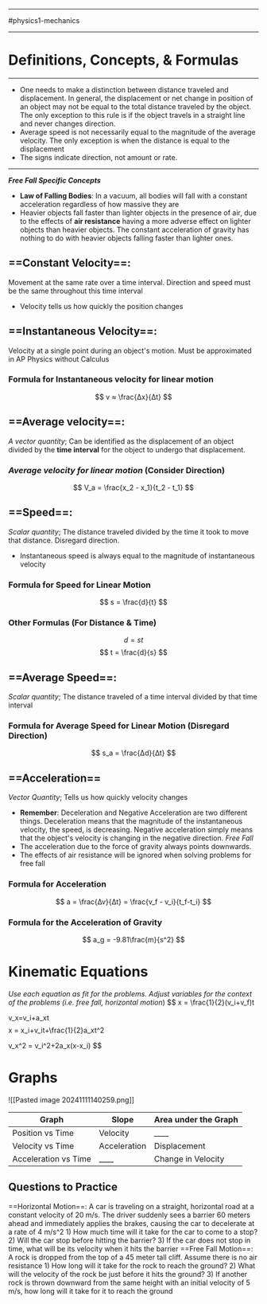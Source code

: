 ___________________
#physics1-mechanics 
__________________________________________________________________________
# Definitions, Concepts, & Formulas

___________________________________________

- One needs to make a distinction between distance traveled and displacement. In general, the displacement or net change in position of an object may not be equal to the total distance traveled by the object. The only exception to this rule is if the object travels in a straight line and never changes direction. 
- Average speed is not necessarily equal to the magnitude of the average velocity. The only exception is when the distance is equal to the displacement
- The signs indicate direction, not amount or rate.

__________________________________

***Free Fall Specific Concepts***
- **Law of Falling Bodies**: In a vacuum, all bodies will fall with a constant acceleration regardless of how massive they are
- Heavier objects fall faster than lighter objects in the presence of air, due to the effects of **air resistance** having a more adverse effect on lighter objects than heavier objects. The constant acceleration of gravity has nothing to do with heavier objects falling faster than lighter ones.
## ==Constant Velocity==:
Movement at the same rate over a time interval. Direction and speed must be the same throughout this time interval
- Velocity tells us how quickly the position changes
## ==Instantaneous Velocity==:
Velocity at a single point during an object's motion. Must be approximated in AP Physics without Calculus 
### Formula for Instantaneous velocity for linear motion
$$
	v ≈ \frac{∆x}{∆t}
$$
## ==Average velocity==:
*A vector quantity*; Can be identified as the displacement of an object divided by the **time interval** for the object to undergo that displacement.
### *Average velocity for linear motion* (**Consider Direction**)

$$
V_a = \frac{x_2 - x_1}{t_2 - t_1}
$$
## ==Speed==: 
*Scalar quantity*; The distance traveled divided by the time it took to move that distance. Disregard direction. 
- Instantaneous speed is always equal to the magnitude of instantaneous velocity
### Formula for Speed for Linear Motion

$$
	s = \frac{d}{t}
$$
### Other Formulas (For Distance & Time) 
$$
	d = st
$$
$$
	t = \frac{d}{s}
$$
## ==Average Speed==:
*Scalar quantity*; The distance traveled of a time interval divided by that time interval 
### Formula for Average Speed for Linear Motion (**Disregard Direction**)

$$
	s_a = \frac{∆d}{∆t}
$$
## ==Acceleration==
*Vector Quantity*; Tells us how quickly velocity changes
- **Remember**: Deceleration and Negative Acceleration are two different things. Deceleration means that the magnitude of the instantaneous velocity, the speed, is decreasing. Negative acceleration simply means that the object's velocity is changing in the negative direction. 
*Free Fall*
- The acceleration due to the force of gravity always points downwards. 
- The effects of air resistance will be ignored when solving problems for free fall
### Formula for Acceleration
$$
	a = \frac{∆v}{∆t} = \frac{v_f - v_i}{t_f-t_i}
$$
### Formula for the Acceleration of Gravity
$$
	a_g = -9.81\frac{m}{s^2}
$$
# Kinematic Equations
*Use each equation as fit for the problems. Adjust variables for the context of the problems (i.e. free fall, horizontal motion*)
$$
	x = \frac{1}{2}(v_i+v_f)t
	
$$
$$
	v_x=v_i+a_xt
$$
$$
	x = x_i+v_it+\frac{1}{2}a_xt^2

$$
$$
	v_x^2 = v_i^2+2a_x(x-x_i)
$$
# Graphs
![[Pasted image 20241111140259.png]]

| Graph                    | Slope        | Area under the Graph |
| ------------------------ | ------------ | -------------------- |
| Position vs Time         | Velocity     | ____                 |
| Velocity vs Time         | Acceleration | Displacement         |
|     Acceleration vs Time | ____         | Change in Velocity   |
## Questions to Practice 
==Horizontal Motion==:
	A car is traveling on a straight, horizontal road at a constant velocity of 20 m/s. The driver suddenly sees a barrier 60 meters ahead and immediately applies the brakes, causing the car to decelerate at a rate of  4 m/s^2
		1) How much time will it take for the car to come to a stop?
		2) Will the car stop before hitting the barrier?
		3) If the car does not stop in time, what will be its velocity when it hits the barrier
==Free Fall Motion==:
	A rock is dropped from the top of a 45 meter tall cliff. Assume there is no air resistance
		1) How long will it take for the rock to reach the ground?
		2) What will the velocity of the rock be just before it hits the ground?
		3) If another rock is thrown downward from the same height with an initial velocity of 5 m/s, how long will it take for it to reach the ground

